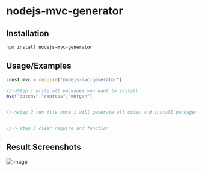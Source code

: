 
# nodejs-mvc-generator




## Installation

```bash
npm install nodejs-mvc-generator
```
    
    
## Usage/Examples

```javascript
const mvc = require("nodejs-mvc-generator")

//->Step 1 write all packages you want to install 
mvc("dotenv","express","morgan")


//->step 2 run file once i will generate all codes and install packages you mentioned


//-> step 3 clear require and function
```


## Result  Screenshots 

![image](https://res.cloudinary.com/dromvfu7p/image/upload/v1684002557/Screenshot_2023-05-13_235707_bf0xtj.png)

